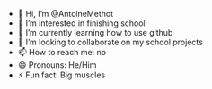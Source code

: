 - 👋 Hi, I’m @AntoineMethot
- 👀 I’m interested in finishing school
- 🌱 I’m currently learning how to use github
- 💞️ I’m looking to collaborate on my school projects
- 📫 How to reach me: no
- 😄 Pronouns: He/Him
- ⚡ Fun fact: Big muscles
